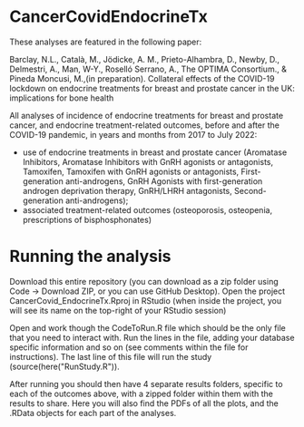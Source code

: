 # CancerCovidEndocrineTx

These analyses are featured in the following paper:

Barclay, N.L., Català, M., Jödicke, A. M., Prieto-Alhambra, D., Newby, D., Delmestri, A., Man, W-Y., Roselló Serrano, A., The OPTIMA Consortium., & Pineda Moncusi, M.,(in preparation). Collateral effects of the COVID-19 lockdown on endocrine treatments for breast and prostate cancer in the UK: implications for bone health

All analyses of incidence of endocrine treatments for breast and prostate cancer, and endocrine treatment-related outcomes, before and after the COVID-19 pandemic, in years and months from 2017 to July 2022: 

- use of endocrine treatments in breast and prostate cancer (Aromatase Inhibitors, Aromatase Inhibitors with GnRH agonists or antagonists, Tamoxifen, Tamoxifen with GnRH agonists or antagonists, First-generation anti-androgens, GnRH Agonists with first-generation androgen deprivation therapy, GnRH/LHRH antagonists, Second-generation anti-androgens);
- associated treatment-related outcomes (osteoporosis, osteopenia, prescriptions of bisphosphonates) 

# Running the analysis
Download this entire repository (you can download as a zip folder using Code -> Download ZIP, or you can use GitHub Desktop).
Open the project CancerCovid_EndocrineTx.Rproj in RStudio (when inside the project, you will see its name on the top-right of your RStudio session)

Open and work though the CodeToRun.R file which should be the only file that you need to interact with. Run the lines in the file, adding your database specific information and so on (see comments within the file for instructions). The last line of this file will run the study (source(here("RunStudy.R")).

After running you should then have 4 separate results folders, specific to each of the outcomes above, with a zipped folder within them with the results to share. Here you will also find the PDFs of all the plots, and the .RData objects for each part of the analyses.





